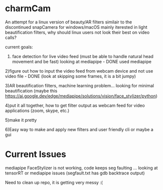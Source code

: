 # charmCam
An attempt for a linux version of beauty/AR filters similair to the discontinued snapCamera for windows/macOS 
mainly iterested in light beautification filters, why should linux users not look their best on video calls?

current goals:

1) face detection for live video feed (must be able to handle natural head movement and be fast)
looking at mediapipe - DONE used mediapipe

2)figure out how to input the video feed from webcam device and not use video file - DONE (look at skipping some frames, it is a bit jumpy)

3)AR beautification filters, machine learning problem... looking for minimal beautification (maybe this https://ai.google.dev/edge/mediapipe/solutions/vision/face_stylizer/python)

4)put it all together, how to get filter output as webcam feed for video applications (zoom, skype, etc.)

5)make it pretty

6)Easy way to make and apply new filters and user friendly cli or maybe a gui 

# Current Issues

mediapipe FaceStylizer is not working, code keeps seg faulting ... looking at tensorRT or mediapipe issues (segfault.txt has gdb backtrace output)

Need to clean up repo, it is getting very messy :( 
